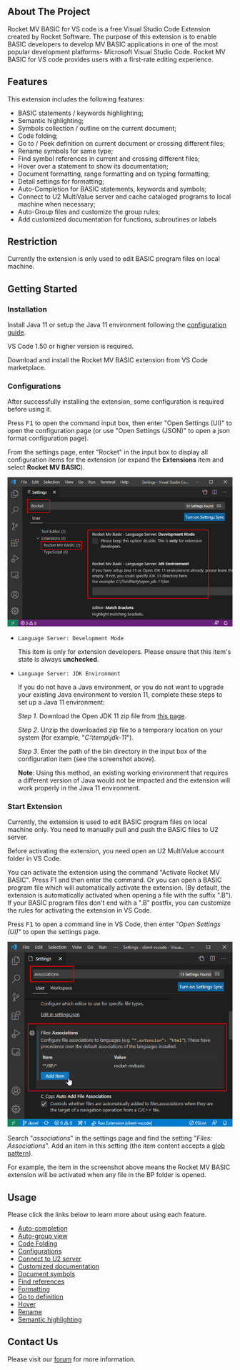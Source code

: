 ## About The Project

Rocket MV BASIC for VS code is a free Visual Studio Code Extension created by Rocket Software. The purpose of this extension is to enable BASIC developers to develop MV BASIC applications in one of the most popular development platforms- Microsoft Visual Studio Code. Rocket MV BASIC for VS code provides users with a first-rate editing experience.

## Features

This extension includes the following features:

 - BASIC statements / keywords highlighting;
 - Semantic highlighting;
 - Symbols collection / outline on the current document;
 - Code folding;
 - Go to / Peek definition on current document or crossing different files;
 - Rename symbols for same type;
 - Find symbol references in current and crossing different files;
 - Hover over a statement to show its documentation;
 - Document formatting, range formatting and on typing formatting;
 - Detail settings for formatting;
 - Auto-Completion for BASIC statements, keywords and symbols;
 - Connect to U2 MultiValue server and cache cataloged programs to local machine when necessary;
 - Auto-Group files and customize the group rules;
 - Add customized documentation for functions, subroutines or labels
## Restriction

Currently the extension is only used to edit BASIC program files on local machine.

## Getting Started

### Installation

Install Java 11 or setup the Java 11 environment following the [configuration guide](#Configurations).

VS Code 1.50 or higher version is required.

Download and install the Rocket MV BASIC extension from VS Code marketplace.

### Configurations

After successfully installing the extension, some configuration is required before using it.

Press <kbd>F1</kbd> to open the command input box, then enter "Open Settings (UI)" to open the configuration page (or use "Open Settings (JSON)" to open a json format configuration page).

From the settings page, enter "Rocket" in the input box to display all configuration items for the extension (or expand the **Extensions** item and select **Rocket MV BASIC**).

![](img/readme_config.png)

- `Language Server: Development Mode`

    This item is only for extension developers. Please ensure that this item's state is always **unchecked**.

- `Language Server: JDK Environment`

    If you do not have a Java environment, or you do not want to upgrade your existing Java environment to version 11, complete these steps to set up a Java 11 environment:

    *Step 1*. Download the Open JDK 11 zip file from [this page](http://jdk.java.net/archive/).

    *Step 2*. Unzip the downloaded zip file to a temporary location on your system (for example, "*C:\temp\jdk-11*").

    *Step 3*. Enter the path of the bin directory in the input box of the configuration item (see the screenshot above).

    **Note**: Using this method, an existing working environment that requires a different version of Java would not be impacted and the extension will work properly in the Java 11 environment.

### Start Extension

Currently, the extension is used to edit BASIC program files on local machine only. You need to manually pull and push the BASIC files to U2 server.

Before activating the extension, you need open an U2 MultiValue account folder in VS Code.

You can activate the extension using the command "Activate Rocket MV BASIC". Press F1 and then enter the command. Or you can open a BASIC program file which will automatically activate the extension. (By default, the extension is automatically activated when opening a file with the suffix ".B").  If your BASIC program files don't end with a ".B" postfix, you can customize the rules for activating the extension in VS Code.

Press <kbd>F1</kbd> to open a command line in VS Code, then enter "*Open Settings (UI)*" to open the settings page.

![](img/start_association.png)

Search "*associations*" in the settings page and find the setting "*Files: Associations*". Add an item in this setting (the item content accepts a  [glob pattern](https://en.wikipedia.org/wiki/Glob_(programming))).

For example, the item in the screenshot above means the Rocket MV BASIC extension will be activated when any file in the BP folder is opened. 

## Usage

Please click the links below to learn more about using each feature.

- [Auto-completion](./usage/Completion.md)
- [Auto-group view](./usage/GroupView.md)
- [Code Folding](./usage/Folding.md)
- [Configurations](./usage/Configuration.md)
- [Connect to U2 server](./usage/Connection.md)
- [Customized documentation](./usage/CustomizeDoc.md)
- [Document symbols](./usage/DocumentSymbol.md)
- [Find references](./usage/References.md)
- [Formatting](./usage/Formatting.md)
- [Go to definition](./usage/Definition.md)
- [Hover](./usage/Hover.md)
- [Rename](./usage/Rename.md)
- [Semantic highlighting](./usage/SemanticHighlighting.md)

## Contact Us

Please visit our [forum](https://community.rocketsoftware.com/forums) for more information.